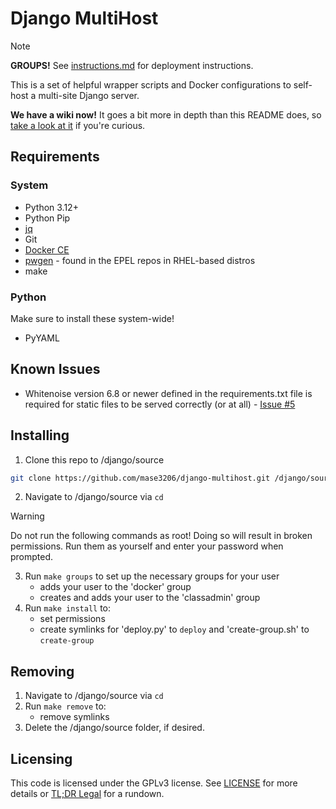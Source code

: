 # Django MultiHost

> [!NOTE]
> **GROUPS!** See [instructions.md](instructions.md) for deployment instructions.

This is a set of helpful wrapper scripts and Docker configurations to self-host a multi-site Django server.

**We have a wiki now!** It goes a bit more in depth than this README does, so [take a look at it](https://github.com/Mase3206/web-dev-host/wiki) if you're curious.

## Requirements
### System
- Python 3.12+
- Python Pip
- [jq](https://jqlang.github.io/jq/)
- Git
- [Docker CE](https://docs.docker.com/desktop/setup/install/linux/)
- [pwgen](https://pkgs.org/search/?q=pwgen) - found in the EPEL repos in RHEL-based distros
- make

### Python
Make sure to install these system-wide!
- PyYAML

## Known Issues
- Whitenoise version 6.8 or newer defined in the requirements.txt file is required for static files to be served correctly (or at all) - [Issue #5](https://github.com/Mase3206/django-multihost/issues/5)

## Installing

1. Clone this repo to /django/source
```bash
git clone https://github.com/mase3206/django-multihost.git /django/source
```
2. Navigate to /django/source via `cd`
> [!WARNING]
> Do not run the following commands as root! Doing so will result in broken permissions. Run them as yourself and enter your password when prompted.
3. Run `make groups` to set up the necessary groups for your user
	- adds your user to the 'docker' group
	- creates and adds your user to the 'classadmin' group
4. Run `make install` to:
	- set permissions
	- create symlinks for 'deploy.py' to `deploy` and 'create-group.sh' to `create-group`


## Removing

1. Navigate to /django/source via `cd`
2. Run `make remove` to:
	- remove symlinks
3. Delete the /django/source folder, if desired.


## Licensing

This code is licensed under the GPLv3 license. See [LICENSE](./LICENSE) for more details or [TL;DR Legal](https://www.tldrlegal.com/license/gnu-general-public-license-v3-gpl-3) for a rundown.
